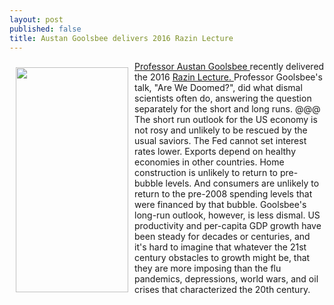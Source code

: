 ```yaml
---
layout: post
published: false
title: Austan Goolsbee delivers 2016 Razin Lecture
---
```



<img style="float: left; width: 180px; height: 360px; margin: 10px;" src="{{ site.baseurl }}/assets/images/2016-05-31-goolsbee.jpg" /> 
 <p>  <a href="http://faculty.chicagobooth.edu/Austan.goolsbee/"> Professor Austan Goolsbee </a> recently  delivered the 2016 <a href="http://econ.georgetown.edu/phd/razin-prize">  Razin Lecture. </a> Professor Goolsbee's talk, "Are We Doomed?", did what dismal scientists often do, answering the question separately for the short and long runs.  @@@  The short run outlook for the US economy is not rosy and unlikely to be rescued by the usual saviors.  The Fed cannot set interest rates lower. Exports depend on healthy economies in other countries. Home construction is unlikely to return to pre-bubble levels. And consumers are unlikely to return to the pre-2008 spending levels that were financed by that bubble. Goolsbee's long-run outlook, however, is less dismal. US productivity and per-capita GDP growth have been steady for decades or centuries, and it's hard to imagine that whatever the 21st century obstacles to growth might be, that they are more imposing than the flu pandemics, depressions, world wars, and oil crises that characterized the 20th century.   </p>
